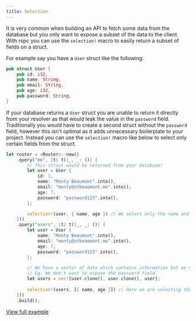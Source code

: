 ```yaml
---
title: Selection
---
```


It is very common when building an API to fetch some data from the database but you only want to expose a subset of the data to the client. With rspc you can use the `selection!` macro to easily return a subset of fields on a struct.

For example say you have a `User` struct like the following:

```rust
pub struct User {
    pub id: i32,
    pub name: String,
    pub email: String,
    pub age: i32,
    pub password: String,
}
```

If your database returns a `User` struct you are unable to return it directly from your resolver as that would leak the value in the `password` field. Traditionally you would have to create a second struct without the `password` field, however this isn't optimal as it adds unnecessary boilerplate to your project. Instead you can use the `selection!` macro like below to select only certain fields from the struct.

```rust
let router = <Router>::new()
    .query("me", |t| t(|_, _: ()| {
        // This struct would be returned from your database!
        let user = User {
            id: 1,
            name: "Monty Beaumont".into(),
            email: "monty@otbeaumont.me".into(),
            age: 7,
            password: "password123".into(),
        };

        selection!(user, { name, age }) // We select only the name and age fields to return
    }))
    .query("users", |t| t(|_, _: ()| {
        let user = User {
            name: "Monty Beaumont".into(),
            email: "monty@otbeaumont.me".into(),
            age: 7,
            password: "password123".into(),
        };

        // We have a vector of data which contains information but we only want to return some of it the user.
        // Eg. We don't want to expose the password field.
        let users = vec![user.clone(), user.clone(), user];
        
        selection!(users, [{ name, age }]) // Here we are selecting the fields we want to expose on each item in the list. This is completely type safe!
    }))
    .build();
```

[View full example](https://github.com/oscartbeaumont/rspc/blob/main/examples/selection.rs)